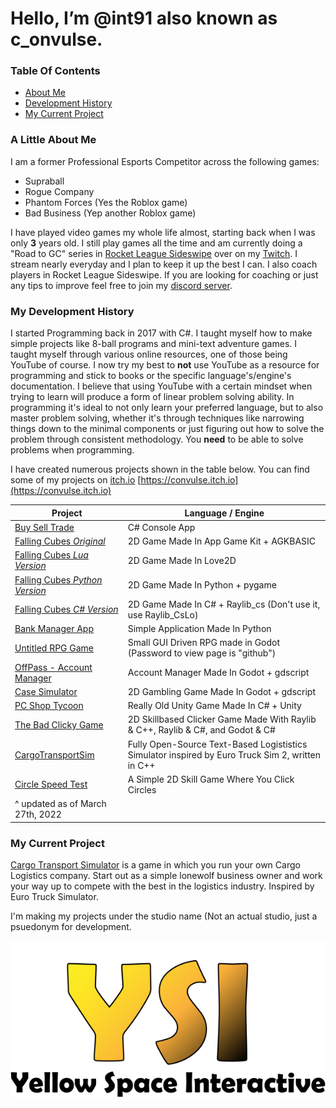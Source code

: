 # Hello, I’m @int91 also known as c_onvulse.

### Table Of Contents
- [About Me](https://github.com/int91#a-little-about-me)
- [Development History](https://github.com/int91#my-development-history)
- [My Current Project](https://github.com/int91#my-current-project)

### A Little About Me
I am a former Professional Esports Competitor across the following games:
- Supraball
- Rogue Company
- Phantom Forces (Yes the Roblox game)
- Bad Business (Yep another Roblox game)

I have played video games my whole life almost, starting back when I was only **3** years old.
I still play games all the time and am currently doing a "Road to GC" series in [Rocket League Sideswipe](https://sideswipe.rocketleague.com/) over on my [Twitch](https://www.twitch.tv/c_onvulse).
I stream nearly everyday and I plan to keep it up the best I can. I also coach players in Rocket League Sideswipe. If you are looking for coaching or just any tips to improve feel free to join my [discord server](https://discord.gg/fbgUBBVub6).


### My Development History

I started Programming back in 2017 with C#. I taught myself how to make simple projects like 8-ball programs and mini-text adventure games. 
I taught myself through various online resources, one of those being YouTube of course.
I now try my best to **not** use YouTube as a resource for programming and stick to books or the specific language's/engine's documentation.
I believe that using YouTube with a certain mindset when trying to learn will produce a form of linear problem solving ability.
In programming it's ideal to not only learn your preferred language, but to also master problem solving, whether it's through techniques like narrowing things down to the minimal
components or just figuring out how to solve the problem through consistent methodology. You **need** to be able to solve problems when programming.

I have created numerous projects shown in the table below.
You can find some of my projects on [itch.io](https://convulse.itch.io) [https://convulse.itch.io](https://convulse.itch.io)

| Project  | Language / Engine |
| ------------- | ------------- |
| [Buy Sell Trade](https://convulse.itch.io/bst-oldgame) | C# Console App |
| [Falling Cubes *Original*](https://convulse.itch.io/fallingcubesagk) | 2D Game Made In App Game Kit + AGKBASIC  |
| [Falling Cubes *Lua Version*](https://convulse.itch.io/fallingcubesle) | 2D Game Made In Love2D |
| [Falling Cubes *Python Version*](https://github.com/int91/FallingCubes-Python) | 2D Game Made In Python + pygame |
| [Falling Cubes *C# Version*](https://github.com/int91/FallingCubesSharp) | 2D Game Made In C# + Raylib_cs (Don't use it, use Raylib_CsLo)|
| [Bank Manager App](https://github.com/int91/BankManagerApp) | Simple Application Made In Python |
| [Untitled RPG Game](https://convulse.itch.io/urpg) | Small GUI Driven RPG made in Godot (Password to view page is "github")|
| [OffPass - Account Manager](https://convulse.itch.io/offpass) | Account Manager Made In Godot + gdscript |
| [Case Simulator](https://github.com/int91/case-simulator) | 2D Gambling Game Made In Godot + gdscript |
| [PC Shop Tycoon](https://github.com/int91/PcShopTycoon) | Really Old Unity Game Made In C# + Unity |
| [The Bad Clicky Game](https://convulse.itch.io/tbcg) | 2D Skillbased Clicker Game Made With Raylib & C++, Raylib & C#, and Godot & C#|
| [CargoTransportSim](https://github.com/int91/CargoTransportSim) | Fully Open-Source Text-Based Logististics Simulator inspired by Euro Truck Sim 2, written in C++ |
| [Circle Speed Test](https://convulse.itch.io/circle-speed-test) | A Simple 2D Skill Game Where You Click Circles |
|^ updated as of March 27th, 2022 | |

### My Current Project

[Cargo Transport Simulator](https://github.com/int91/CargoTransportSim) is a game in which you run your own Cargo Logistics company. Start out as a simple lonewolf business owner and work your way up to compete with the best in the logistics industry. Inspired by Euro Truck Simulator.

I'm making my projects under the studio name (Not an actual studio, just a psuedonym for development.

![Yellow Space Interactive](yellow_space_interactive_logo_final_banner.png)
